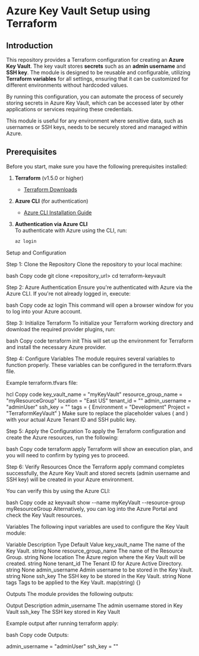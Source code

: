 # Azure Key Vault Setup using Terraform

## Introduction

This repository provides a Terraform configuration for creating an **Azure Key Vault**. The key vault stores **secrets** such as an **admin username** and **SSH key**. The module is designed to be reusable and configurable, utilizing **Terraform variables** for all settings, ensuring that it can be customized for different environments without hardcoded values.

By running this configuration, you can automate the process of securely storing secrets in Azure Key Vault, which can be accessed later by other applications or services requiring these credentials.

This module is useful for any environment where sensitive data, such as usernames or SSH keys, needs to be securely stored and managed within Azure.

## Prerequisites

Before you start, make sure you have the following prerequisites installed:

1. **Terraform** (v1.5.0 or higher)
   - [Terraform Downloads](https://www.terraform.io/downloads.html)

2. **Azure CLI** (for authentication)
   - [Azure CLI Installation Guide](https://docs.microsoft.com/en-us/cli/azure/install-azure-cli)

3. **Authentication via Azure CLI**  
   To authenticate with Azure using the CLI, run:
   ```bash
   az login
   
Setup and Configuration

Step 1: Clone the Repository
Clone the repository to your local machine:

bash
Copy code
git clone <repository_url>
cd terraform-keyvault

Step 2: Azure Authentication
Ensure you're authenticated with Azure via the Azure CLI. If you're not already logged in, execute:

bash
Copy code
az login
This command will open a browser window for you to log into your Azure account.

Step 3: Initialize Terraform
To initialize your Terraform working directory and download the required provider plugins, run:

bash
Copy code
terraform init
This will set up the environment for Terraform and install the necessary Azure provider.

Step 4: Configure Variables
The module requires several variables to function properly. These variables can be configured in the terraform.tfvars file.

Example terraform.tfvars file:

hcl
Copy code
key_vault_name       = "myKeyVault"
resource_group_name  = "myResourceGroup"
location             = "East US"
tenant_id            = "<your-tenant-id>"
admin_username       = "adminUser"
ssh_key              = "<your-ssh-public-key>"
tags = {
  Environment = "Development"
  Project     = "TerraformKeyVault"
}
Make sure to replace the placeholder values (<your-tenant-id> and <your-ssh-public-key>) with your actual Azure Tenant ID and SSH public key.

Step 5: Apply the Configuration
To apply the Terraform configuration and create the Azure resources, run the following:

bash
Copy code
terraform apply
Terraform will show an execution plan, and you will need to confirm by typing yes to proceed.

Step 6: Verify Resources
Once the Terraform apply command completes successfully, the Azure Key Vault and stored secrets (admin username and SSH key) will be created in your Azure environment.

You can verify this by using the Azure CLI:

bash
Copy code
az keyvault show --name myKeyVault --resource-group myResourceGroup
Alternatively, you can log into the Azure Portal and check the Key Vault resources.

Variables
The following input variables are used to configure the Key Vault module:

Variable	Description	Type	Default Value
key_vault_name	The name of the Key Vault.	string	None
resource_group_name	The name of the Resource Group.	string	None
location	The Azure region where the Key Vault will be created.	string	None
tenant_id	The Tenant ID for Azure Active Directory.	string	None
admin_username	Admin username to be stored in the Key Vault.	string	None
ssh_key	The SSH key to be stored in the Key Vault.	string	None
tags	Tags to be applied to the Key Vault.	map(string)	{}

Outputs
The module provides the following outputs:

Output	Description
admin_username	The admin username stored in Key Vault
ssh_key	The SSH key stored in Key Vault

Example output after running terraform apply:

bash
Copy code
Outputs:

admin_username = "adminUser"
ssh_key = "<your-ssh-public-key>"
